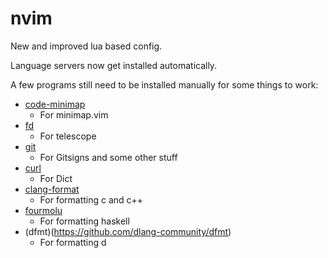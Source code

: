 # nvim

New and improved lua based config.

Language servers now get installed automatically.

A few programs still need to be installed manually for some things to work:

* [code-minimap](https://github.com/wfxr/code-minimap)
    * For minimap.vim
* [fd](https://github.com/sharkdp/fd)
    * For telescope
* [git](https://git-scm.com/)
    * For Gitsigns and some other stuff
* [curl](https://curl.se/)
    * For Dict
* [clang-format](https://clang.llvm.org/docs/ClangFormat.html)
    * For formatting c and c++
* [fourmolu](https://github.com/fourmolu/fourmolu)
    * For formatting haskell
* (dfmt)(https://github.com/dlang-community/dfmt)
    * For formatting d
